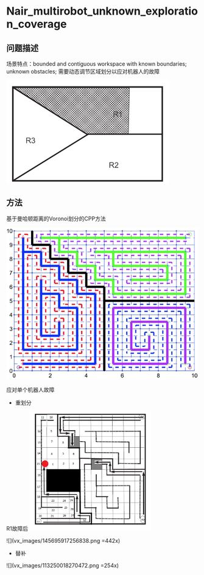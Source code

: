 # Nair_multirobot_unknown_exploration_coverage

## 问题描述

场景特点：bounded and contiguous workspace with known boundaries; unknown obstacles; 需要动态调节区域划分以应对机器人的故障

![](vx_images/457451215259581.png)

## 方法

基于曼哈顿距离的Voronoi划分的CPP方法

![](vx_images/361030716247448.png)

应对单个机器人故障

* 重划分

R1故障后
![](vx_images/479354817260283.png)

![](vx_images/145695917256838.png =442x)

* 替补

![](vx_images/113250018270472.png =254x)

